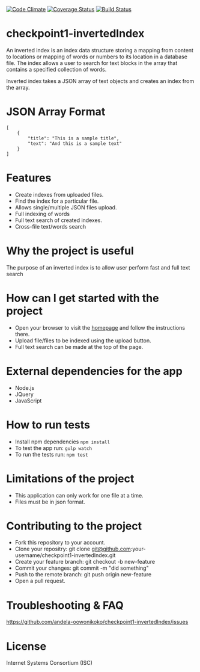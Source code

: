 [![Code Climate](https://codeclimate.com/github/andela-oowonikoko/checkpoint1-invertedIndex/badges/gpa.svg)](https://codeclimate.com/github/andela-oowonikoko/checkpoint1-invertedIndex)
[![Coverage Status](https://coveralls.io/repos/github/andela-oowonikoko/checkpoint1-invertedIndex/badge.svg?branch=master)](https://coveralls.io/github/andela-oowonikoko/checkpoint1-invertedIndex?branch=master)
[![Build Status](https://travis-ci.org/andela-oowonikoko/checkpoint1-invertedIndex.svg?branch=master)](https://travis-ci.org/andela-oowonikoko/checkpoint1-invertedIndex)

# checkpoint1-invertedIndex
An inverted index is an index data structure storing a mapping from content to locations or mapping of words or numbers to its location in a database file. The index allows a user to search for text blocks in the array that contains a specified collection of words.

Inverted index takes a JSON array of text objects and creates an index from the array. 

# JSON Array Format
```
[
    {
        "title": "This is a sample title",
        "text": "And this is a sample text"
    }
]
```

# Features
* Create indexes from uploaded files.
* Find the index for a particular file.
* Allows single/multiple JSON files upload.
* Full indexing of words
* Full text search of created indexes.
* Cross-file text/words search


# Why the project is useful
The purpose of an inverted index is to allow user perform fast and full text search

# How can I get started with the project
* Open your browser to visit the [homepage](http://checkpoint1-invertedindex.herokuapp.com) and follow the instructions there.
* Upload file/files to be indexed using the upload button.
* Full text search can be made at the top of the page.

# External dependencies for the app
* Node.js
* JQuery
* JavaScript

# How to run tests
* Install npm dependencies `npm install`
* To test the app run: `gulp watch`
* To run the tests run: `npm test`

# Limitations of the project
* This application can only work for one file at a time.
* Files must be in json format.

# Contributing to the project
* Fork this repository to your account.
* Clone your repositry: git clone git@github.com:your-username/checkpoint1-invertedIndex.git
* Create your feature branch: git checkout -b new-feature
* Commit your changes: git commit -m "did something"
* Push to the remote branch: git push origin new-feature
* Open a pull request.

# Troubleshooting & FAQ
https://github.com/andela-oowonikoko/checkpoint1-invertedIndex/issues

# License
Internet Systems Consortium (ISC)